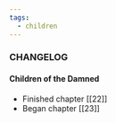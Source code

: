 ```yaml
---
tags:
  - children
---
```

### CHANGELOG

#### Children of the Damned
- Finished chapter [[22]]
- Began chapter [[23]]